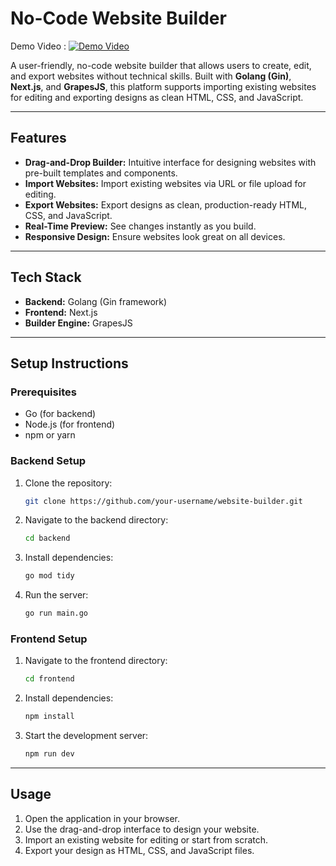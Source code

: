 # No-Code Website Builder

Demo Video : [![Demo Video](📹)](https://drive.google.com/file/d/1Qi2x693MXT3fh6_hz6DqMpqUAkFq1o2b/view)

A user-friendly, no-code website builder that allows users to create, edit, and export websites without technical skills. Built with **Golang (Gin)**, **Next.js**, and **GrapesJS**, this platform supports importing existing websites for editing and exporting designs as clean HTML, CSS, and JavaScript.

---

## **Features**

- **Drag-and-Drop Builder:** Intuitive interface for designing websites with pre-built templates and components.  
- **Import Websites:** Import existing websites via URL or file upload for editing.  
- **Export Websites:** Export designs as clean, production-ready HTML, CSS, and JavaScript.  
- **Real-Time Preview:** See changes instantly as you build.  
- **Responsive Design:** Ensure websites look great on all devices.  

---

## **Tech Stack**

- **Backend:** Golang (Gin framework)  
- **Frontend:** Next.js  
- **Builder Engine:** GrapesJS  

---

## **Setup Instructions**

### Prerequisites
- Go (for backend)  
- Node.js (for frontend)  
- npm or yarn  

### Backend Setup
1. Clone the repository:
   ```bash
   git clone https://github.com/your-username/website-builder.git
   ```
2. Navigate to the backend directory:
   ```bash
   cd backend
   ```
3. Install dependencies:
   ```bash
   go mod tidy
   ```
4. Run the server:
   ```bash
   go run main.go
   ```

### Frontend Setup
1. Navigate to the frontend directory:
   ```bash
   cd frontend
   ```
2. Install dependencies:
   ```bash
   npm install
   ```
3. Start the development server:
   ```bash
   npm run dev
   ```

---

## **Usage**
1. Open the application in your browser.  
2. Use the drag-and-drop interface to design your website.  
3. Import an existing website for editing or start from scratch.  
4. Export your design as HTML, CSS, and JavaScript files.  
